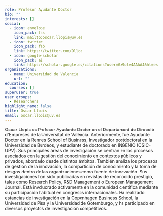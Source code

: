 ```yaml
---
role: Profesor Ayudante Doctor
bio: ""
interests: []
social:
  - icon: envelope
    icon_pack: fas
    link: mailto:oscar.llopis@uv.es
  - icon: twitter
    icon_pack: fab
    link: https://twitter.com/Ollop
  - icon: google-scholar
    icon_pack: ai
    link: https://scholar.google.es/citations?user=Gx9olv4AAAAJ&hl=es
organizations:
  - name: Universidad de Valencia
    url: ""
education:
  courses: []
superuser: true
user_groups:
  - Researchers
highlight_name: false
title: Oscar Llopis
email: oscar.llopis@uv.es
---
```

<!--StartFragment-->

Oscar Llopis es Profesor Ayudante Doctor en el Departament de Direcció d'Empreses de la Universitat de València. Anteriormente, fue Ayudante Doctor en la Rennes School of Business, Investigador postdoctoral en la Universidad de Burdeos, y estudiante de doctorado en INGENIO (CSIC-UPV). Sus principales áreas de investigación se centran en los procesos asociados con la gestión del conocimiento en contextos públicos y privados, abordado desde distintos ámbitos. También analiza los procesos de gestión de la innovación, la compartición de conocimiento y la toma de riesgos dentro de las organizaciones como fuente de innovación. Sus investigaciones han sido publicadas en revistas de reconocido prestigio, tales como Research Policy, R&D Management o European Management Journal. Está involucrado activamente en la comunidad científica mediante su participación habitual en congresos internacionales. Ha realizado estancias de investigación en la Copenhagen Business School, la Universidad de Pisa y la Universidad de Gotemburgo, y ha participado en diversos proyectos de investigación competitivos.

<!--EndFragment-->